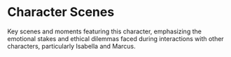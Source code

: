 # Character Scenes
Key scenes and moments featuring this character, emphasizing the emotional stakes and ethical dilemmas faced during interactions with other characters, particularly Isabella and Marcus.